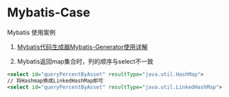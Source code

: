 # Mybatis-Case
Mybatis 使用案例


1. [Mybatis代码生成器Mybatis-Generator使用详解](https://www.cnblogs.com/throwable/p/12046848.html)


1. Mybatis返回map集合时，列的顺序与select不一致

```xml
<select id="queryPercentByAsset" resultType="java.util.HashMap">
// 将Hashmap换成LinkedHashMap即可
<select id="queryPercentByAsset" resultType="java.util.LinkedHashMap">
```